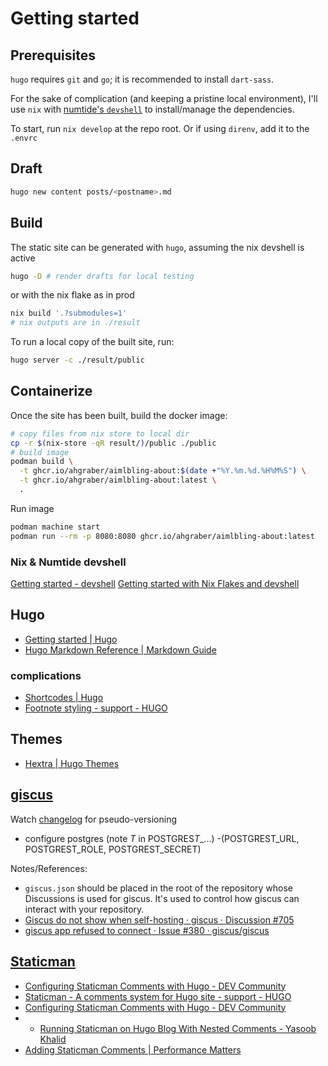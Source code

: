 # Getting started

## Prerequisites

`hugo` requires `git` and `go`; it is recommended to install `dart-sass`.

For the sake of complication (and keeping a pristine local environment), I'll use `nix` with [numtide's `devshell`](https://numtide.github.io/devshell/getting_started.html) to install/manage the dependencies.

To start, run `nix develop` at the repo root.  Or if using `direnv`, add it to the `.envrc`

## Draft

```sh
hugo new content posts/<postname>.md
```

## Build

The static site can be generated with `hugo`, assuming the nix devshell is active

```sh
hugo -D # render drafts for local testing
```

or with the nix flake as in prod

```sh
nix build '.?submodules=1'
# nix outputs are in ./result
```

To run a local copy of the built site, run:

```sh
hugo server -c ./result/public
```

## Containerize

Once the site has been built, build the docker image:

```sh
# copy files from nix store to local dir
cp -r $(nix-store -qR result/)/public ./public
# build image
podman build \
  -t ghcr.io/ahgraber/aimlbling-about:$(date +"%Y.%m.%d.%H%M%S") \
  -t ghcr.io/ahgraber/aimlbling-about:latest \
  .
```
<!--
```sh
# build image with nix
nix build '.?submodules=1#blogImage'
# load it to podman/docker
podman load < result
``` -->

Run image

```sh
podman machine start
podman run --rm -p 8080:8080 ghcr.io/ahgraber/aimlbling-about:latest
```

### Nix & Numtide devshell

[Getting started - devshell](https://numtide.github.io/devshell/getting_started.html)
[Getting started with Nix Flakes and devshell](https://yuanwang.ca/posts/getting-started-with-flakes.html)

## Hugo

- [Getting started | Hugo](https://gohugo.io/getting-started/)
- [Hugo Markdown Reference | Markdown Guide](https://www.markdownguide.org/tools/hugo/)

### complications

- [Shortcodes | Hugo](https://gohugo.io/content-management/shortcodes/)
- [Footnote styling - support - HUGO](https://discourse.gohugo.io/t/footnote-styling/114/6)

## Themes

- [Hextra | Hugo Themes](https://themes.gohugo.io/themes/hextra/)
<!-- - [Coder | Hugo Themes](https://themes.gohugo.io/themes/hugo-coder/) - supports giscus for comments; umami for analytics
- [Typo | Hugo Themes](https://themes.gohugo.io/themes/typo/) -->

## [giscus](https://giscus.app/)

Watch [changelog](https://github.com/giscus/giscus/blob/main/CHANGELOG.md) for pseudo-versioning

- configure postgres (note *T* in POSTGRES*T*_...) -(POSTGREST_URL, POSTGREST_ROLE, POSTGREST_SECRET)

Notes/References:

- `giscus.json` should be placed in the root of the repository whose Discussions is used for giscus. It's used to control how giscus can interact with your repository.
- [Giscus do not show when self-hosting · giscus · Discussion #705](https://github.com/orgs/giscus/discussions/705)
- [giscus app refused to connect · Issue #380 · giscus/giscus](https://github.com/giscus/giscus/issues/380#issuecomment-1026328308)

## [Staticman](https://staticman.net/docs/)

- [Configuring Staticman Comments with Hugo - DEV Community](https://dev.to/julio_ui/configuring-staticman-comments-with-hugo-317g)
- [Staticman - A comments system for Hugo site - support - HUGO](https://discourse.gohugo.io/t/staticman-a-comments-system-for-hugo-site/4429/7)
- [Configuring Staticman Comments with Hugo - DEV Community](https://dev.to/julio_ui/configuring-staticman-comments-with-hugo-317g)
- - [Running Staticman on Hugo Blog With Nested Comments - Yasoob Khalid](https://yasoob.me/posts/running_staticman_on_static_hugo_blog_with_nested_comments/#troubleshooting)
- [Adding Staticman Comments | Performance Matters](https://travisdowns.github.io/blog/2020/02/05/now-with-comments.html#integrate-comments-into-site)
